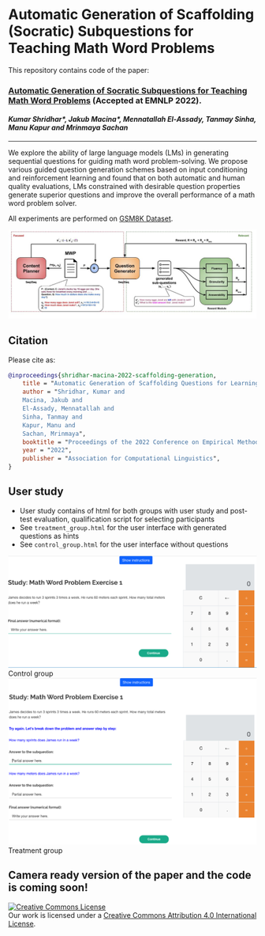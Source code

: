 
# Automatic Generation of Scaffolding (Socratic) Subquestions for Teaching Math Word Problems

This repository contains code of the paper:

### [Automatic Generation of Socratic Subquestions for Teaching Math Word Problems](https://arxiv.org/abs/2211.12835) (Accepted at EMNLP 2022).  
#### _Kumar Shridhar*, Jakub Macina*, Mennatallah El-Assady, Tanmay Sinha, Manu Kapur and Mrinmaya Sachan_
---

We explore the ability of large language models (LMs) in generating sequential questions for guiding math word problem-solving. We propose various guided question generation schemes based on input conditioning and reinforcement learning and found that on both automatic and human quality evaluations, LMs constrained with desirable question properties generate superior questions and improve the overall performance of a math word problem solver.

All experiments are performed on [GSM8K Dataset](https://github.com/openai/grade-school-math).

![Overall architecture](Images/Socratic_mainfig.jpg)

## Citation
Please cite as:
```bibtex
@inproceedings{shridhar-macina-2022-scaffolding-generation,
    title = "Automatic Generation of Scaffolding Questions for Learning Math",
    author = "Shridhar, Kumar and
    Macina, Jakub and
    El-Assady, Mennatallah and
    Sinha, Tanmay and
    Kapur, Manu and
    Sachan, Mrinmaya",
    booktitle = "Proceedings of the 2022 Conference on Empirical Methods in Natural Language Processing (EMNLP)",
    year = "2022",
    publisher = "Association for Computational Linguistics",
}
```

## User study
- User study contains of html for both groups with user study and post-test evaluation, qualification script for selecting participants
- See `treatment_group.html` for the user interface with generated questions as hints
- See `control_group.html` for the user interface without questions

![User study - control](Images/control.png)
Control group
![User study - treatment](Images/treatment.png)
Treatment group

## Camera ready version of the paper and the code is coming soon!

<a rel="license" href="http://creativecommons.org/licenses/by/4.0/"><img alt="Creative Commons License" style="border-width:0" src="https://i.creativecommons.org/l/by/4.0/88x31.png" /></a><br /><span xmlns:dct="http://purl.org/dc/terms/" href="http://purl.org/dc/dcmitype/Dataset" property="dct:title" rel="dct:type">Our work</span> is licensed under a <a rel="license" href="http://creativecommons.org/licenses/by/4.0/">Creative Commons Attribution 4.0 International License</a>.

